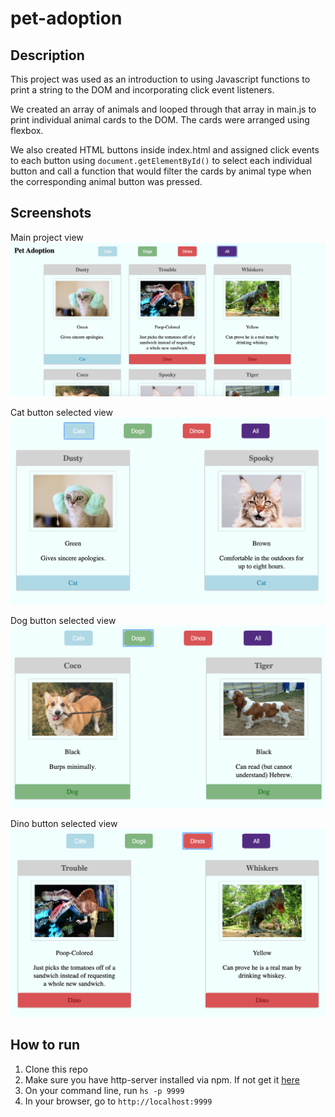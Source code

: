 # pet-adoption

## Description
This project was used as an introduction to using Javascript functions to print a string to the DOM and incorporating click event listeners. 

We created an array of animals and looped through that array in main.js to print individual animal cards to the DOM. The cards were arranged using flexbox.

We also created HTML buttons inside index.html and assigned click events to each button using `document.getElementById()` to select each individual button and call a function that would filter the cards by animal type when the corresponding animal button was pressed. 

## Screenshots
Main project view
![all animals app view](./screenshots/main-view.png)

Cat button selected view
![cats only view](./screenshots/cats-button.png)

Dog button selected view
![dogs only view](./screenshots/dogs-button.png)

Dino button selected view
![dinos only view](./screenshots/dinos-button.png)

## How to run
1. Clone this repo
1. Make sure you have http-server installed via npm. If not get it [here](https://www.npmjs.com/package/http-server)
1. On your command line, run `hs -p 9999`
1. In your browser, go to `http://localhost:9999`